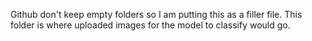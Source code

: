 Github don't keep empty folders so I am putting this as a filler file. This folder is where uploaded images for the model to classify would go.
